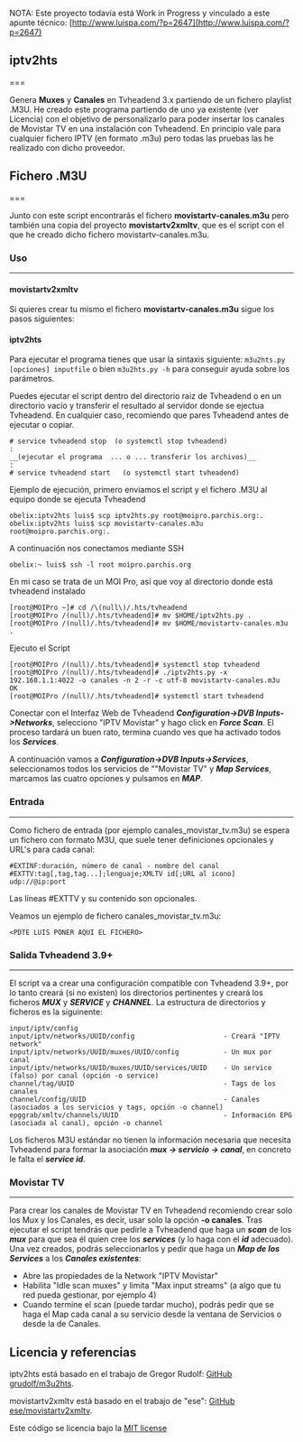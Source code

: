 
NOTA: Este proyecto todavía está Work in Progress y vinculado a este apunte técnico: [http://www.luispa.com/?p=2647](http://www.luispa.com/?p=2647)


## iptv2hts
===


Genera **Muxes** y **Canales** en Tvheadend 3.x partiendo de un fichero playlist .M3U. He creado este programa partiendo de uno ya existente (ver Licencia) con el objetivo de personalizarlo para poder insertar los canales de Movistar TV en una instalación con Tvheadend. En principio vale para cualquier fichero IPTV (en formato .m3u) pero todas las pruebas las he realizado con dicho proveedor. 


## Fichero .M3U
===

Junto con este script encontrarás el fichero **movistartv-canales.m3u** pero también una copia del proyecto **movistartv2xmltv**, que es el script con el que he creado dicho fichero movistartv-canales.m3u.


### Uso
---


#### movistartv2xmltv

Si quieres crear tu mismo el fichero **movistartv-canales.m3u** sigue los pasos siguientes: 


<PENDIENTE>



#### iptv2hts

Para ejecutar el programa tienes que usar la sintaxis siguiente: ``m3u2hts.py [opciones] inputfile`` o bien ``m3u2hts.py -h`` para conseguir ayuda sobre los parámetros. 

Puedes ejecutar el script dentro del directorio raiz de Tvheadend o en un directorio vacío y transferir el resultado al servidor donde se ejectua Tvheadend. En cualquier caso, recomiendo que pares Tvheadend antes de ejecutar o copiar. 

    # service tvheadend stop  (o systemctl stop tvheadend)
    :
    __(ejecutar el programa  ... o ... transferir los archivos)__
    :
    # service tvheadend start   (o systemctl start tvheadend)
    

Ejemplo de ejecución, primero enviamos el script y el fichero .M3U al equipo donde se ejecuta Tvheadend

	obelix:iptv2hts luis$ scp iptv2hts.py root@moipro.parchis.org:.
	obelix:iptv2hts luis$ scp movistartv-canales.m3u root@moipro.parchis.org:.

A continuación nos conectamos mediante SSH

    obelix:~ luis$ ssh -l root moipro.parchis.org

En mi caso se trata de un MOI Pro, así que voy al directorio donde está tvheadend instalado

	[root@MOIPro ~]# cd /\(null\)/.hts/tvheadend
	[root@MOIPro /(null)/.hts/tvheadend]# mv $HOME/iptv2hts.py .
	[root@MOIPro /(null)/.hts/tvheadend]# mv $HOME/movistartv-canales.m3u .

Ejecuto el Script

    [root@MOIPro /(null)/.hts/tvheadend]# systemctl stop tvheadend
    [root@MOIPro /(null)/.hts/tvheadend]# ./iptv2hts.py -x 192.168.1.1:4022 -o canales -n 2 -r -c utf-8 movistartv-canales.m3u
	OK
    [root@MOIPro /(null)/.hts/tvheadend]# systemctl start tvheadend

Conectar con el Interfaz Web de Tvheadend ***Configuration->DVB Inputs->Networks***, selecciono "IPTV Movistar" y hago click en ***Force Scan***. El proceso tardará un buen rato, termina cuando ves que ha activado todos los ***Services***.

A continuación vamos a  ***Configuration->DVB Inputs->Services***, seleccionamos todos los servicios de ""Movistar TV" y ***Map Services***, marcamos las cuatro opciones y pulsamos en ***MAP***. 



### Entrada
---

Como fichero de entrada (por ejemplo canales_movistar_tv.m3u) se espera un fichero con formato M3U, que suele tener definiciones opcionales y URL's para cada canal: 

    #EXTINF:duración, número de canal - nombre del canal
    #EXTTV:tag[,tag,tag...];lenguaje;XMLTV id[;URL al icono]
    udp://@ip:port

Las líneas #EXTTV y su contenido son opcionales. 

Veamos un ejemplo de fichero canales_movistar_tv.m3u:

    <PDTE LUIS PONER AQUI EL FICHERO>
    


### Salida Tvheadend 3.9+
---

El script va a crear una configuración compatible con Tvheadend 3.9+, por lo tanto creará (si no existen) los directorios pertinentes y creará los ficheros ***MUX*** y ***SERVICE*** y ***CHANNEL***. La estructura de directorios y ficheros es la siguinente: 

    input/iptv/config
    input/iptv/networks/UUID/config                      - Creará "IPTV network"
    input/iptv/networks/UUID/muxes/UUID/config           - Un mux por canal
    input/iptv/networks/UUID/muxes/UUID/services/UUID    - Un service (falso) por canal (opción -o service)
    channel/tag/UUID                                     - Tags de los canales
    channel/config/UUID                                  - Canales (asociados a los servicios y tags, opción -o channel)
    epggrab/xmltv/channels/UUID                          - Información EPG (asociada al canal), opción -o channel
    

Los ficheros M3U estándar no tienen la información necesaria que necesita Tvheadend para formar la asociación ***mux -> servicio -> canal***, en concreto le falta el ***service id***. 


### Movistar TV
---

Para crear los canales de Movistar TV en Tvheadend recomiendo crear solo los Mux y los Canales, es decir, usar solo la opción **-o canales**. Tras ejecutar el script tendrás que pedirle a Tvheadend que haga un ***scan*** de los ***mux*** para que sea él quien cree los ***services*** (y lo haga con el ***id*** adecuado). Una vez creados, podrás seleccionarlos y pedir que haga un ***Map de los Services*** a los ***Canales existentes***: 

 * Abre las propiedades de la Network "IPTV Movistar"
 * Habilita "Idle scan muxes" y limita "Max input streams" (a algo que tu red pueda gestionar, por ejemplo 4)
 * Cuando termine el scan (puede tardar mucho), podrás pedir que se haga el Map
  cada canal a su servicio desde la ventana de Servicios o desde la de Canales. 
 

Licencia y referencias
--------

iptv2hts está basado en el trabajo de Gregor Rudolf: [GitHub grudolf/m3u2hts](https://github.com/grudolf/m3u2hts). 

movistartv2xmltv está basado en el trabajo de "ese": [GitHub ese/movistartv2xmltv](https://github.com/ese/movistartv2xmltv). 

Este código se licencia bajo la [MIT license](http://www.opensource.org/licenses/mit-license.php)
